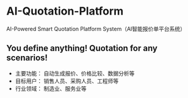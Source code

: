 # AI-Quotation-Platform
AI-Powered Smart Quotation Platform System（AI智能报价单平台系统）
## You define anything! Quotation for any scenarios!
- 主要功能： 自动生成报价、价格比较、数据分析等
- 目标用户： 销售人员、采购人员、工程师等
- 行业领域： 制造业、服务业等
